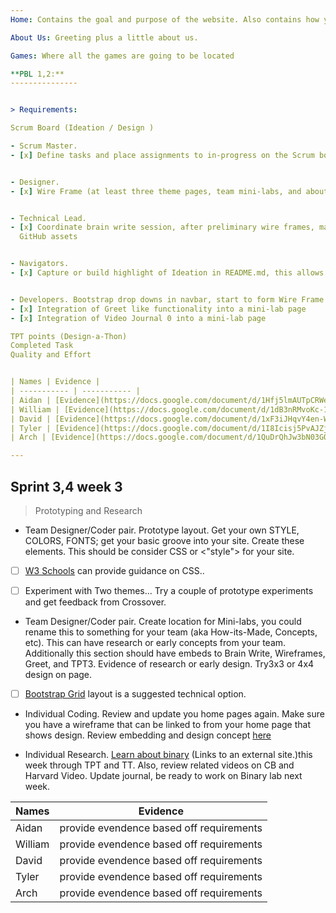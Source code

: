```yaml
---
Home: Contains the goal and purpose of the website. Also contains how you navigate the website.

About Us: Greeting plus a little about us.

Games: Where all the games are going to be located

**PBL 1,2:**
---------------


> Requirements:

Scrum Board (Ideation / Design )

- Scrum Master.
- [x] Define tasks and place assignments to in-progress on the Scrum board.


- Designer.
- [x] Wire Frame (at least three theme pages, team mini-labs, and about)


- Technical Lead.
- [x] Coordinate brain write session, after preliminary wire frames, make sure you capture technical complexities as an output of this exercise (input, saving data, comments, visual actions, animations, ...)
  GitHub assets


- Navigators.
- [x] Capture or build highlight of Ideation in README.md, this allows ideas to persist with Project,  Make sure that work from Developers works to expectations (testing, suggestions for improvement)


- Developers. Bootstrap drop downs in navbar, start to form Wire Frame menu options.  Each menu option should have a Stub code page
- [x] Integration of Greet like functionality into a mini-lab page
- [x] Integration of Video Journal 0 into a mini-lab page

TPT points (Design-a-Thon)
Completed Task
Quality and Effort


| Names | Evidence |
| ----------- | ----------- |
| Aidan | [Evidence](https://docs.google.com/document/d/1Hfj5lmAUTpCRWe_yNsZ8gwa4-_xsiJCL2-EJhQjU4ec/edit?usp=sharing) |
| William | [Evidence](https://docs.google.com/document/d/1dB3nRMvoKc-11rIvAo-7lykMnfGde53yRo2XQuAwGAo/edit) + [Evidence](https://docs.google.com/presentation/d/1eqZ7LM41xWljfpzlHo48bkBlsybnzl5qE66Ltlr5jT0/edit#slide=id.ged3369d0c1_7_5) |
| David | [Evidence](https://docs.google.com/document/d/1xF3iJHqvY4en-WKrrX2Q1lQ-GtWT6P78igyFHzD5F1g/edit#) | 
| Tyler | [Evidence](https://docs.google.com/document/d/1I8Icisj5PvAJZjlz8MXOyfsih3Yv6XpvOQDr8sqHd4s/edit?usp=sharing) + [Evidence](https://github.com/Archkitten/python_experts/projects/1) |
| Arch | [Evidence](https://docs.google.com/document/d/1QuDrQhJw3bN03GOHe0MxFisd8DuYWePGO4MYqzZIAX8/edit?usp=sharing) |

---
```

**Sprint 3,4 week 3**
---------------
> Prototyping and Research

- Team Designer/Coder pair.  Prototype layout.  Get your own STYLE, COLORS, FONTS; get your basic groove into your site.  Create these elements.  This should be consider CSS or <"style"> for your site.
- [ ] [W3 Schools](https://www.w3schools.com/w3css/defaulT.asp) can provide guidance on CSS..
- [ ] Experiment with Two themes...  Try a couple of prototype experiments and get feedback from Crossover.


- Team Designer/Coder pair.  Create location for Mini-labs, you could rename this to something for your team (aka How-its-Made, Concepts, etc).  This can have research or early concepts from your team.   Additionally this section should have embeds to Brain Write, Wireframes, Greet, and TPT3.  Evidence of research or early design. Try3x3 or 4x4 design on page.
- [ ] [Bootstrap Grid](https://getbootstrap.com/docs/4.0/layout/grid/) layout is a suggested technical option.


- Individual Coding.   Review and update you home pages again.  Make sure you have a wireframe that can be linked to from your home page that shows design.  Review embedding and design concept [here](https://padlet.com/jmortensen7/embedding)


- Individual Research.   [Learn about binary](https://apclassroom.collegeboard.org/103/home?unit=2)  (Links to an external site.)this week through TPT and TT.  Also, review related videos on CB and Harvard Video.  Update journal, be ready to work on Binary lab next week.

| Names | Evidence |
| ----------- | ----------- |
| Aidan | provide evendence based off requirements |
| William | provide evendence based off requirements |
| David | provide evendence based off requirements | 
| Tyler | provide evendence based off requirements |
| Arch | provide evendence based off requirements |